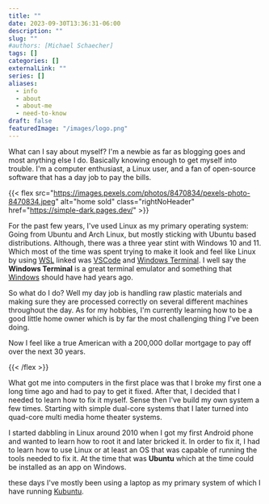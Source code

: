 ```yaml
---
title: ""
date: 2023-09-30T13:36:31-06:00
description: ""
slug: ""
#authors: [Michael Schaecher]
tags: []
categories: []
externalLink: ""
series: []
aliases:
  - info
  - about
  - about-me
  - need-to-know
draft: false
featuredImage: "/images/logo.png"
---
```


What can I say about myself? I'm a newbie as far as blogging goes and most anything else I do. Basically knowing enough to get myself into trouble. I'm a computer enthusiast, a Linux user, and a fan of open-source software that has a day job to pay the bills.

{{< flex src="https://images.pexels.com/photos/8470834/pexels-photo-8470834.jpeg" alt="home sold" class="rightNoHeader"
href="https://simple-dark.pages.dev/" >}}

For the past few years, I've used Linux as my primary operating system: Going from Ubuntu and Arch Linux, but mostly sticking with Ubuntu based distributions. Although, there was a three year stint with Windows 10 and 11. Which most of the time was spent trying to make it look and feel like Linux by using [WSL](https://docs.microsoft.com/en-us/windows/wsl/) linked was [VSCode](https://code.visualstudio.com/) and [Windows Terminal](https://aka.ms/terminal). I well say the **Windows Terminal** is a great terminal emulator and something that [Windows](https://www.microsoft.com/en-us/windows) should have had years ago.

So what do I do? Well my day job is handling raw plastic materials and making sure they are processed correctly on several different machines throughout the day. As for my hobbies, I'm currently learning how to be a good little home owner which is by far the most challenging thing I've been doing.

Now I feel like a true American with a 200,000 dollar mortgage to pay off over the next 30 years.

{{< /flex >}}

What got me into computers in the first place was that I broke my first one a long time ago and had to pay to get it fixed. After that, I decided that I needed to learn how to fix it myself. Sense then I've build my own system a few times. Starting with simple dual-core systems that I later turned into quad-core multi media home theater systems.

I started dabbling in Linux around 2010 when I got my first Android phone and wanted to learn how to root it and later bricked it. In order to fix it, I had to learn how to use Linux or at least an OS that was capable of running the tools needed to fix it. At the time that was **Ubuntu** which at the time could be installed as an app on Windows.

these days I've mostly been using a laptop as my primary system of which I have running [Kubuntu](https://kubuntu.org/).
